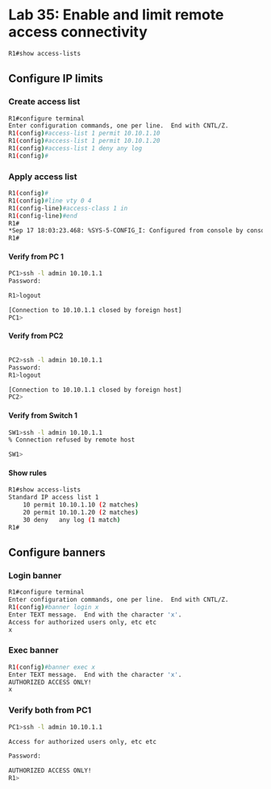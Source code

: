 # Lab 35: Enable and limit remote access connectivity

```sh
R1#show access-lists 
```

## Configure IP limits
### Create access list
```sh
R1#configure terminal
Enter configuration commands, one per line.  End with CNTL/Z.
R1(config)#access-list 1 permit 10.10.1.10
R1(config)#access-list 1 permit 10.10.1.20
R1(config)#access-list 1 deny any log
R1(config)#
```

### Apply access list
```sh
R1(config)#
R1(config)#line vty 0 4
R1(config-line)#access-class 1 in
R1(config-line)#end
R1#
*Sep 17 18:03:23.468: %SYS-5-CONFIG_I: Configured from console by console
R1#
```
#### Verify from PC 1
```sh
PC1>ssh -l admin 10.10.1.1
Password: 

R1>logout

[Connection to 10.10.1.1 closed by foreign host]
PC1>
```

#### Verify from PC2
```sh

PC2>ssh -l admin 10.10.1.1
Password: 
R1>logout

[Connection to 10.10.1.1 closed by foreign host]
PC2>
```
#### Verify from Switch 1
```sh
SW1>ssh -l admin 10.10.1.1
% Connection refused by remote host

SW1>
```

#### Show rules
```sh
R1#show access-lists 
Standard IP access list 1
    10 permit 10.10.1.10 (2 matches)
    20 permit 10.10.1.20 (2 matches)
    30 deny   any log (1 match)
R1#
```

## Configure banners

### Login banner
```sh
R1#configure terminal
Enter configuration commands, one per line.  End with CNTL/Z.
R1(config)#banner login x
Enter TEXT message.  End with the character 'x'.
Access for authorized users only, etc etc
x
```

### Exec banner
```sh
R1(config)#banner exec x
Enter TEXT message.  End with the character 'x'.
AUTHORIZED ACCESS ONLY!
x
```

### Verify both from PC1
```sh
PC1>ssh -l admin 10.10.1.1

Access for authorized users only, etc etc

Password: 

AUTHORIZED ACCESS ONLY!
R1>
```